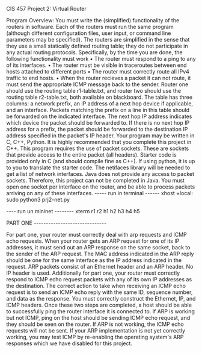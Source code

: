 CIS 457 Project 2: Virtual Router

Program Overview:
You must write the (simplified) functionality of the routers in software. Each of the routers must
run the same program (although different configuration files, user input, or command line
parameters may be specified). The routers are simplified in the sense that they use a small
statically defined routing table; they do not participate in any actual routing protocols.
Specifically, by the time you are done, the following functionality must work
• The router must respond to a ping to any of its interfaces.
• The router must be visible in traceroutes between end hosts attached to different ports
• The router must correctly route all IPv4 traffic to end hosts.
• When the router recieves a packet it can not route, it must send the appropriate ICMP
message back to the sender.
Router one should use the routing table r1-table.txt, and router two should use the routing
table r2-table.txt, both available on blackboard. The table has three columns: a network prefix, an
IP address of a next hop device if applicable, and an interface. Packets matching the prefix on a
line in this table should be forwarded on the indicated interface. The next hop IP address
indicates which device the packet should be forwarded to. If there is no next hop IP address for a
prefix, the packet should be forwarded to the destination IP address specified in the packet's IP
header.
Your program may be written in C, C++, Python. It is highly recommended that you complete
this project in C++. This program requires the use of packet sockets. These are sockets that
provide access to the entire packet (all headers). Starter code is provided only in C (and should
compile fine as C++). If using python, it is up to you to translate the starter code. The netifaces
library will be needed to get a list of network interfaces. Java does not provide any access to
packet sockets. Therefore, this project can not be completed in Java. You must open one socket
per interface on the router, and be able to process packets arriving on any of these interfaces.
----- run in terminal ------
xhost +local:
sudo python3 prj2-net.py

---- run un mininet --------
xterm r1 r2 h1 h2 h3 h4 h5

PART ONE ------------------------------

For part one, your router must correctly deal with arp requests and ICMP echo requests. When your router gets an ARP request for one of its IP addresses, it must send out an ARP response on the same socket, back to the sender of the ARP request. The MAC address indicated in the ARP reply should be one for the same interface as the IP address indicated in the request. ARP packets consist of an Ethernet header and an ARP header. No IP header is used. 
Additionally for part one, your router must correctly respond to ICMP echo request packets with
any of its own IP addresses as the destination. The correct action to take when receiving an
ICMP echo request is to send an ICMP echo reply with the same ID, sequence number, and data
as the response. You must correctly construct the Ethernet, IP, and ICMP headers.
Once these two steps are completed, a host should be able to successfully ping the router
interface it is connected to. If ARP is working but not ICMP, ping on the host should be sending
ICMP echo request, and they should be seen on the router. If ARP is not working, the ICMP
echo requests will not be sent. If your ARP implementation is not yet correctly working, you
may test ICMP by re-enabling the operating system's ARP responses which we have disabled for
this project.

